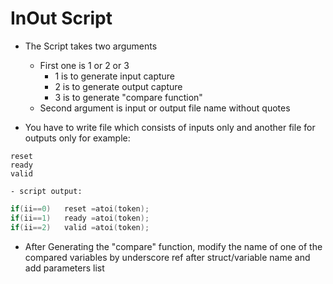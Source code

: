 # InOut Script

- The Script takes two arguments
    - First one is 1 or 2 or 3
        - 1 is to generate input capture
        - 2 is to generate output capture
        - 3 is to generate "compare function"
    - Second argument is input or output file name without quotes

- You have to write file which consists of inputs only and another file for outputs only for example:
```
reset
ready
valid
```
    - script output: 
```c
if(ii==0)   reset =atoi(token);
if(ii==1)   ready =atoi(token);
if(ii==2)   valid =atoi(token);
```

- After Generating the "compare" function, modify the name of one of the compared variables by underscore ref after struct/variable  name and add parameters list
